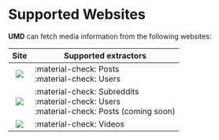 # Supported Websites

**UMD** can fetch media information from the following websites:

|                                                             Site                                                              | Supported extractors                                                                          |
|:-----------------------------------------------------------------------------------------------------------------------------:|-----------------------------------------------------------------------------------------------|
|    [![](https://img.shields.io/badge/Coomer-1392F4?&style=for-the-badge&logo=onlyfans&logoColor=white)](https://coomer.su)    | :material-check: Posts<br>:material-check: Users                                              |
|    [![](https://img.shields.io/badge/Reddit-FF4500?&style=for-the-badge&logo=reddit&logoColor=white)](https://reddit.com)     | :material-check: Subreddits<br>:material-check: Users<br>:material-check: Posts (coming soon) |
| [![](https://img.shields.io/badge/RedGifs-764ABC?&style=for-the-badge&logo=codeigniter&logoColor=white)](https://redgifs.com) | :material-check: Videos                                                                       |